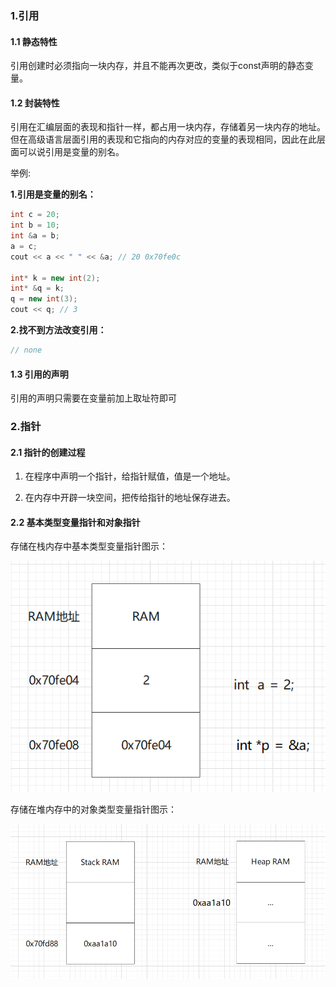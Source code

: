 

### 1.引用

#### 1.1 静态特性

 引用创建时必须指向一块内存，并且不能再次更改，类似于const声明的静态变量。

#### 1.2 封装特性

 引用在汇编层面的表现和指针一样，都占用一块内存，存储着另一块内存的地址。但在高级语言层面引用的表现和它指向的内存对应的变量的表现相同，因此在此层面可以说引用是变量的别名。

举例:

**1.引用是变量的别名：**

```c++
int c = 20;
int b = 10;
int &a = b;
a = c;
cout << a << " " << &a; // 20 0x70fe0c

int* k = new int(2);
int* &q = k;
q = new int(3);
cout << q; // 3
```

**2.找不到方法改变引用：**

```c++
// none
```

#### 1.3 引用的声明

引用的声明只需要在变量前加上取址符即可



### 2.指针

#### 2.1 指针的创建过程

1. 在程序中声明一个指针，给指针赋值，值是一个地址。

2. 在内存中开辟一块空间，把传给指针的地址保存进去。

#### 2.2 基本类型变量指针和对象指针

存储在栈内存中基本类型变量指针图示：

![](./assests/pointer.PNG)

存储在堆内存中的对象类型变量指针图示：

![](./assests/pointer2.PNG)